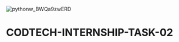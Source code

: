 ![pythonw_BWQa9zwERD](https://github.com/user-attachments/assets/97ed46ba-1580-49a8-a67e-cd2be524352e)
# CODTECH-INTERNSHIP-TASK-02

